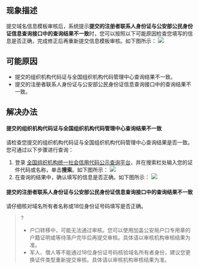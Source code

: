 ## 现象描述
提交域名信息模板审核后，系统提示**提交的注册者联系人身份证与公安部公民身份证信息查询接口中的查询结果不一致**时，您可以按照以下可能原因检查您填写的信息是否正确，完成修正后再重新提交信息模板审核。如下图所示：
![](https://qcloudimg.tencent-cloud.cn/raw/f7a9c28f85669a6fda08c16b3bfdd459.png)

## 可能原因
- 提交的组织机构代码证与全国组织机构代码管理中心查询结果不一致。
- 提交的注册者联系人身份证与公安部公民身份证信息查询接口中的查询结果不一致。

## 解决办法
#### 提交的组织机构代码证与全国组织机构代码管理中心查询结果不一致
请检查您提交的组织机构代码证与全国组织机构代码管理中心查询结果是否一致。您可通过以下步骤进行查询：
1. 登录 [全国组织机构统一社会信用代码公示查询平台](https://www.cods.org.cn/)，并在搜索栏处输入您的证件代码或名称，单击**搜索**。如下图所示：
![](https://qcloudimg.tencent-cloud.cn/raw/30c6b828c728d451b4d2738055fe119b.png)
2. 在查询的结果中，确认填写的信息是否正确。如下图所示：
![](https://qcloudimg.tencent-cloud.cn/raw/9edda58af42706b05e736d5b76b36cc9.png)

#### 提交的注册者联系人身份证与公安部公民身份证信息查询接口中的查询结果不一致
请仔细核对域名所有者名称或18位身份证号码填写是否正确。
>?
>- 户口转移中，可能无法通过审核。您可以使用加盖公安局户口专用章的户籍证明或等待落户完毕后再提交审核。具体请以审核机构审核结果为准。
>- 军人、僧人等不能通过18位身份证号码核验域名所有者身份，建议您更换证件类型重新提交审核。具体请以审核机构审核结果为准。
